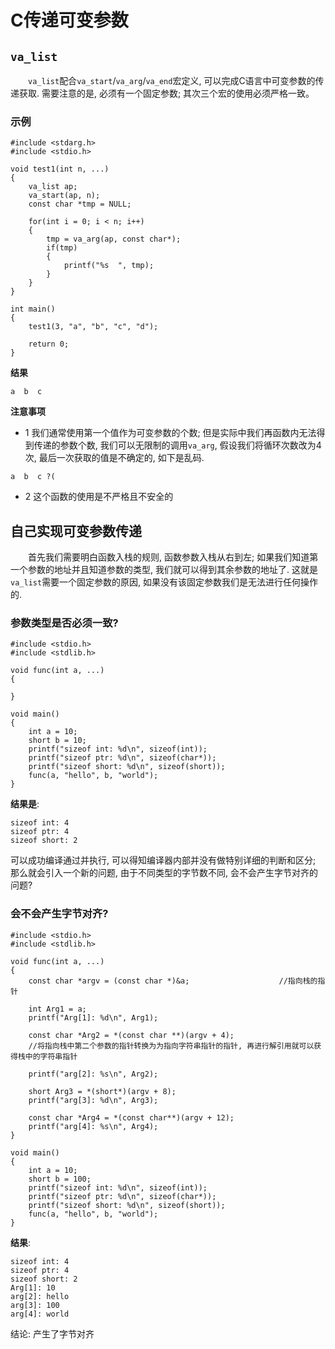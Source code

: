 # C传递可变参数

## `va_list`
&emsp;&emsp;`va_list`配合`va_start`/`va_arg`/`va_end`宏定义, 可以完成C语言中可变参数的传递获取. 需要注意的是, 必须有一个固定参数; 其次三个宏的使用必须严格一致。

### 示例
```
#include <stdarg.h>
#include <stdio.h>

void test1(int n, ...)
{
	va_list ap;
	va_start(ap, n);
	const char *tmp = NULL;

	for(int i = 0; i < n; i++)
	{
		tmp = va_arg(ap, const char*);
		if(tmp)
		{
			printf("%s  ", tmp);
		}
	}
}

int main()
{
	test1(3, "a", "b", "c", "d");

	return 0;
}
```
**结果**
```
a  b  c  
```

**注意事项**
* 1 我们通常使用第一个值作为可变参数的个数; 但是实际中我们再函数内无法得到传递的参数个数, 我们可以无限制的调用`va_arg`,  假设我们将循环次数改为4次, 最后一次获取的值是不确定的, 如下是乱码.
```
a  b  c ?(
```
* 2 这个函数的使用是不严格且不安全的

## 自己实现可变参数传递
&emsp;&emsp;首先我们需要明白函数入栈的规则, 函数参数入栈从右到左; 如果我们知道第一个参数的地址并且知道参数的类型, 我们就可以得到其余参数的地址了. 这就是`va_list`需要一个固定参数的原因, 如果没有该固定参数我们是无法进行任何操作的.

### 参数类型是否必须一致?
```
#include <stdio.h>
#include <stdlib.h>

void func(int a, ...)
{

}

void main()
{
	int a = 10;
	short b = 10;
	printf("sizeof int: %d\n", sizeof(int));
	printf("sizeof ptr: %d\n", sizeof(char*));
	printf("sizeof short: %d\n", sizeof(short));
	func(a, "hello", b, "world");
}
```

**结果是**:
```
sizeof int: 4
sizeof ptr: 4
sizeof short: 2
```
可以成功编译通过并执行, 可以得知编译器内部并没有做特别详细的判断和区分; 那么就会引入一个新的问题, 由于不同类型的字节数不同, 会不会产生字节对齐的问题?

### 会不会产生字节对齐?
```
#include <stdio.h>
#include <stdlib.h>

void func(int a, ...)
{
	const char *argv = (const char *)&a;					//指向栈的指针

	int Arg1 = a;
	printf("Arg[1]: %d\n", Arg1);

	const char *Arg2 = *(const char **)(argv + 4);			
	//将指向栈中第二个参数的指针转换为为指向字符串指针的指针, 再进行解引用就可以获得栈中的字符串指针

	printf("arg[2]: %s\n", Arg2);

	short Arg3 = *(short*)(argv + 8);
	printf("arg[3]: %d\n", Arg3);

	const char *Arg4 = *(const char**)(argv + 12);
	printf("arg[4]: %s\n", Arg4);
}

void main()
{
	int a = 10;
	short b = 100;
	printf("sizeof int: %d\n", sizeof(int));
	printf("sizeof ptr: %d\n", sizeof(char*));
	printf("sizeof short: %d\n", sizeof(short));
	func(a, "hello", b, "world");
}
```
**结果**:
```
sizeof int: 4
sizeof ptr: 4
sizeof short: 2
Arg[1]: 10
arg[2]: hello
arg[3]: 100
arg[4]: world
```
结论: 产生了字节对齐